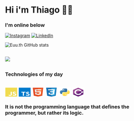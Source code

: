 # Hi i'm Thiago 👋🏽
### I'm online below

[![Instagram](https://img.shields.io/badge/Instagram-E4405F?style=for-the-badge&logo=instagram&logoColor=white)](https://www.instagram.com/eoo.th_/)
[![LinkedIn](https://img.shields.io/badge/LinkedIn-0077B5?style=for-the-badge&logo=linkedin&logoColor=white)](https://www.linkedin.com/in/thiago-santana-26b059293/)

![Euu.th GitHub stats](https://github-readme-stats.vercel.app/api?username=kjkksaint&theme=dark&show_icons=true&theme=onedark)
##

![](https://media1.tenor.com/m/8-3I6vR6J7kAAAAC/tooruoikawa-oikawa.gif)

##
### Technologies of my day

<div style="display: inline_block"><br>
  <img align="center" alt="Rafa-Js" height="30" width="40" src="https://raw.githubusercontent.com/devicons/devicon/master/icons/javascript/javascript-plain.svg">
  <img align="center" alt="Rafa-Ts" height="30" width="40" src="https://raw.githubusercontent.com/devicons/devicon/master/icons/typescript/typescript-plain.svg">
  <img align="center" alt="Rafa-HTML" height="30" width="40" src="https://raw.githubusercontent.com/devicons/devicon/master/icons/html5/html5-original.svg">
  <img align="center" alt="Rafa-CSS" height="30" width="40" src="https://raw.githubusercontent.com/devicons/devicon/master/icons/css3/css3-original.svg">
  <img align="center" alt="Rafa-Python" height="30" width="40" src="https://raw.githubusercontent.com/devicons/devicon/master/icons/python/python-original.svg">
  <img align="center" alt="Rafa-Csharp" height="30" width="40" src="https://raw.githubusercontent.com/devicons/devicon/master/icons/csharp/csharp-original.svg">
</div>

### It is not the programming language that defines the programmer, but rather its logic.

